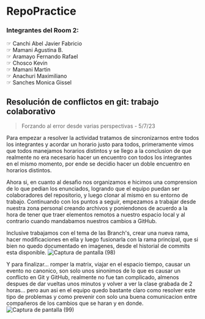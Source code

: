 # RepoPractice

### Integrantes del Room 2:

☞ Canchi Abel Javier Fabricio  
☞ Mamani Agustina B.  
☞ Aramayo Fernando Rafael  
☞ Chosco Kevin  
☞ Mamani Martin  
☞ Anachuri Maximiliano  
☞ Sanches Monica Gissel

## Resolución de conflictos en git: trabajo colaborativo
> Forzando al error desde varias perspectivas - 5/7/23 
 
 Para empezar a resolver la actividad tratamos de sincronizarnos entre todos los integrantes y acordar un horario justo para todos, primeramente vimos que todos manejamos horarios distintos y se llego a la conclusion de que realmente no era necesario hacer un encuentro con todos los integrantes en el mismo momento, por ende se decidio hacer un doble encuentro en horarios distintos.

 Ahora si, en cuanto al desafio nos organizamos e hicimos una comprension de lo que pedian los enunciados, logrando que el equipo puedan ser colaboradores del repositorio, y luego clonar al mismo en su entorno de trabajo. Continuando con los puntos a seguir, empezamos a trabajar desde nuestra zona personal creando archivos y poniendonos de acuerdo a la hora de tener que traer elementos remotos a nuestro espacio local y al contrario cuando mandabamos nuestros cambios a GitHub. 
 
 Inclusive trabajamos con el tema de las Branch's, crear una nueva rama, hacer modificaciones en ella y luego fusionarla con la rama principal, que si bien no quedo documentado en imagenes, desde el historial de commits esta disponible.
![Captura de pantalla (98)](https://github.com/JaviCaiola/repopractice/assets/114126710/356ff4cc-eace-4cda-ae6a-cd70bd1413b8)

 Y para finalizar... romper la matrix, viajar en el espacio tiempo, causar un evento no canonico, son solo unos sinonimos de lo que es causar un conflicto en Git y GitHub, realmente no fue tan complicado, almenos despues de dar vueltas unos minutos y volver a ver la clase grabada de 2 horas... pero aun asi en el equipo quedo bastante claro como resolver este tipo de problemas y como prevenir con solo una buena comunicacion entre compañeros de los cambios que se haran y en donde. 
![Captura de pantalla (99)](https://github.com/JaviCaiola/repopractice/assets/114126710/525a966e-c14f-4126-9f63-73b4f3975dc8)
 
